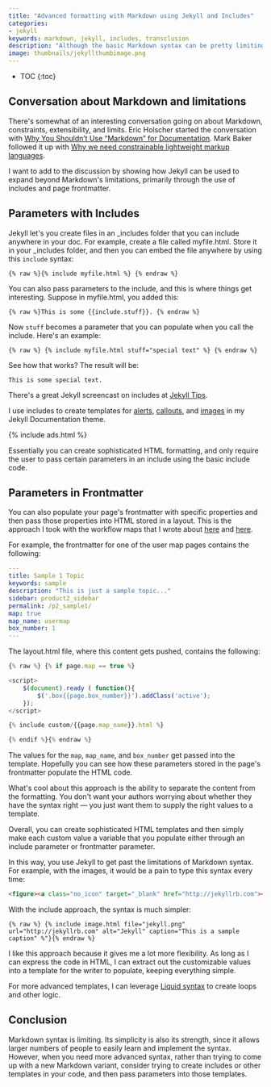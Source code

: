 ```yaml
---
title: "Advanced formatting with Markdown using Jekyll and Includes"
categories:
- jekyll
keywords: markdown, jekyll, includes, transclusion
description: "Although the basic Markdown syntax can be pretty limiting, you can create more sophisticated HTML syntax and store it in templates. Using include syntax, you can pass parameters into these templates. This allows you to leverage more advanced HTML formatting (or other logic) without having to introduce the same level of complexity into your page authoring."
image: thumbnails/jekyllthumbimage.png
---
```


* TOC
{:toc}

## Conversation about Markdown and limitations

There's somewhat of an interesting conversation going on about Markdown, constraints, extensibility, and limits. Eric Holscher started the conversation with [Why You Shouldn’t Use “Markdown” for Documentation][2]. Mark Baker followed it up with [Why we need constrainable lightweight markup languages][1].

I want to add to the discussion by showing how Jekyll can be used to expand beyond Markdown's limitations, primarily through the use of includes and page frontmatter.

## Parameters with Includes

Jekyll let's you create files in an \_includes folder that you can include anywhere in your doc. For example, create a file called myfile.html. Store it in your \_includes folder, and then you can embed the file anywhere by using this `include` syntax:

```liquid
{% raw %}{% include myfile.html %} {% endraw %}
```

You can also pass parameters to the include, and this is where things get interesting. Suppose in myfile.html, you added this:

```liquid
{% raw %}This is some {{include.stuff}}. {% endraw %}
```

Now `stuff` becomes a parameter that you can populate when you call the include. Here's an example:

```liquid
{% raw %} {% include myfile.html stuff="special text" %} {% endraw %}
```

See how that works? The result will be:

```
This is some special text.
```

There's a great Jekyll screencast on includes at [Jekyll Tips](http://jekyll.tips/jekyll-casts/includes/).

I use includes to create templates for [alerts][3], [callouts][4], and [images][5] in my Jekyll Documentation theme.

{% include ads.html %}

Essentially you can create sophisticated HTML formatting, and only require the user to pass certain parameters in an include using the basic include code.

## Parameters in Frontmatter

You can also populate your page's frontmatter with specific properties and then pass those properties into HTML stored in a layout. This is the approach I took with the workflow maps that I wrote about [here][6] and [here][6].

For example, the frontmatter for one of the user map pages contains the following:

```yaml
---
title: Sample 1 Topic
keywords: sample
description: "This is just a sample topic..."
sidebar: product2_sidebar
permalink: /p2_sample1/
map: true
map_name: usermap
box_number: 1
---
```

The layout.html file, where this content gets pushed, contains the following:

```js
{% raw %} {% if page.map == true %}

<script>
    $(document).ready ( function(){
        $('.box{{page.box_number}}').addClass('active');
    });
</script>

{% include custom/{{page.map_name}}.html %}

{% endif %}{% endraw %}
```

The values for the `map`, `map_name`, and `box_number` get passed into the template. Hopefully you can see how these parameters stored in the page's frontmatter populate the HTML code.

What's cool about this approach is the ability to separate the content from the formatting. You don't want your authors worrying about whether they have the syntax right &mdash; you just want them to supply the right values to a template.

Overall, you can create sophisticated HTML templates and then simply make each custom value a variable that you populate either through an include parameter or frontmatter parameter.

In this way, you use Jekyll to get past the limitations of Markdown syntax. For example, with the images, it would be a pain to type this syntax every time:

```html
<figure><a class="no_icon" target="_blank" href="http://jekyllrb.com"><img class="docimage" src="https://idratherbewriting.com/documentation-theme-jekyll/images/jekyll.png" alt="Jekyll" /></a><figcaption>This is a sample caption</figcaption></figure>
```

With the include approach, the syntax is much simpler:

```liquid
{% raw %} {% include image.html file="jekyll.png" url="http://jekyllrb.com" alt="Jekyll" caption="This is a sample caption" %"}{% endraw %}
```

I like this approach because it gives me a lot more flexibility. As long as I can express the code in HTML, I can extract out the customizable values into a template for the writer to populate, keeping everything simple.

For more advanced templates, I can leverage [Liquid syntax][8] to create loops and other logic.

## Conclusion

Markdown syntax is limiting. Its simplicity is also its strength, since it allows larger numbers of people to easily learn and implement the syntax. However, when you need more advanced syntax, rather than trying to come up with a new Markdown variant, consider trying to create includes or other templates in your code, and then pass parameters into those templates.

[1]: http://everypageispageone.com/2016/06/05/why-we-need-constrainable-lightweight-markup-languages/

[2]: http://ericholscher.com/blog/2016/mar/15/dont-use-markdown-for-technical-docs/

[3]: https://idratherbewriting.com/documentation-theme-jekyll/mydoc_alerts/

[4]: https://idratherbewriting.com/documentation-theme-jekyll/mydoc_alerts/#callouts

[5]: https://idratherbewriting.com/documentation-theme-jekyll/mydoc_images/

[6]: https://idratherbewriting.com/2016/05/30/building-a-workflow-user-map-with-css-and-js/

[7]: https://idratherbewriting.com/2016/06/03/more-complex-user-maps-in-documentation-systems/

[8]: https://shopify.github.io/liquid/
